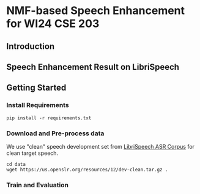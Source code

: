 # NMF-based Speech Enhancement for WI24 CSE 203

## Introduction

## Speech Enhancement Result on LibriSpeech


## Getting Started

### Install Requirements
```
pip install -r requirements.txt
```

### Download and Pre-process data
We use "clean" speech development set from [LibriSpeech ASR Corpus](https://www.openslr.org/12/) for clean target speech. 
```
cd data
wget https://us.openslr.org/resources/12/dev-clean.tar.gz .
```

### Train and Evaluation
